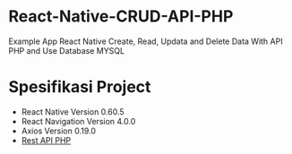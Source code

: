 # React-Native-CRUD-API-PHP
Example App React Native Create, Read, Updata and Delete Data With API PHP and Use Database MYSQL

# Spesifikasi Project 
- React Native Version 0.60.5
- React Navigation Version 4.0.0
- Axios Version 0.19.0
- [Rest API PHP](https://github.com/thisWandiPratama/React-Native-API-PHP-CRUD-)

